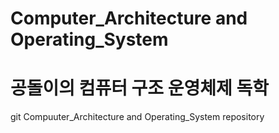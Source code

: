 # Computer_Architecture and Operating_System
# 공돌이의 컴퓨터 구조 운영체제 독학
git Compuuter_Architecture and Operating_System repository
